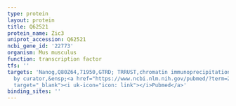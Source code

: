 ```yaml
---
type: protein
layout: protein
title: Q62521
protein_name: Zic3
uniprot_accession: Q62521
ncbi_gene_id: '22773'
organism: Mus musculus
function: transcription factor
tfs: ''
targets: 'Nanog,Q80Z64,71950,GTRD; TRRUST,chromatin immunoprecipitation assay; inferred
  by curator,&ensp;<a href="https://www.ncbi.nlm.nih.gov/pubmed/?term=20872845; 23421367%5Buid%5D"
  target="_blank"><i uk-icon="icon: link"></i>Pubmed</a>'
binding_sites: ''
---
```

